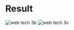# Result
![web tech 3b](https://github.com/user-attachments/assets/28476515-7e2e-42ae-99f6-0431b2b82d32)
![web tech 3c](https://github.com/user-attachments/assets/8e707f05-b07e-44e1-b00c-2dff9161140c)
